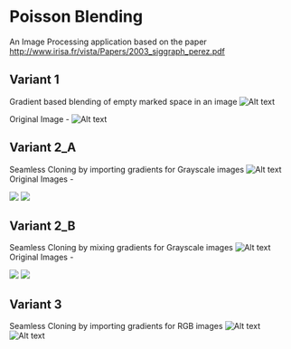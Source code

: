# Poisson Blending
 An Image Processing application based on the paper <http://www.irisa.fr/vista/Papers/2003_siggraph_perez.pdf>
 
 ## Variant 1
 Gradient based blending of empty marked space in an image 
 ![Alt text](./task_1.jpg?raw=true "task 1")
 
 Original Image -
 ![Alt text](./womanyellingcat.jpg?raw=true "task 1")

 ## Variant 2_A
 Seamless Cloning by importing gradients for Grayscale images
 ![Alt text](./task_2a.jpg?raw=true "task 2a")
 Original Images -
 <p float="left">
  <img src="./lion.jpg"  />
  <img src="./mars.jpg"  />
</p>

## Variant 2_B
 Seamless Cloning by mixing gradients for Grayscale images
 ![Alt text](./task_2b.jpg?raw=true "task 2")
 Original Images -
 <p float="left">
  <img src="./animals1.jpg"  />
  <img src="./dsc_3656.jpg"  />
</p>

## Variant 3
 Seamless Cloning by importing gradients for RGB images
 ![Alt text](./task3_1.jpg?raw=true "task 2")
 ![Alt text](./task3_2.jpg?raw=true "task 2")
 

